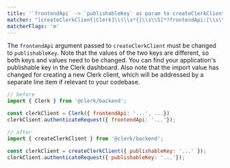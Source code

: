 ```yaml
---
title: '`frontendApi` -> `publishableKey` as param to createClerkClient'
matcher: "[createClerkClient|Clerk]\\(\\s*{[\\s\\S]*?frontendApi:[\\s\\S]*?\\)"
matcherFlags: 'm'
---
```


The `frontendApi` argument passed to `createClerkClient` must be changed to `publishableKey`. Note that the values of the two keys are different, so both keys and values need to be changed. You can find your application's publishable key in the Clerk dashboard. Also note that the import value has changed for creating a new Clerk client, which will be addressed by a separate line item if relevant to your codebase.

```js
// before
import { Clerk } from '@clerk/backend';

const clerkClient = Clerk({ frontendApi: '...', ...})
clerkClient.authenticateRequest({ frontendApi: '...'});

// after
import { createClerkClient } from '@clerk/backend';

const clerkClient = createClerkClient({ publishableKey: '...' });
clerkClient.authenticateRequest({ publishableKey: '...'});
```
